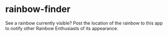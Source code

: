 # rainbow-finder
See a rainbow currently visible? Post the location of the rainbow to this app to notify other Rainbow Enthusiasts of its appearance.
